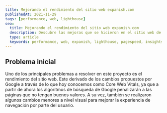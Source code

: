 ```yaml
---
title: Mejorando el rendimiento del sitio web expanish.com
publishedAt: 2021-11-29
tags: [performance, web, lighthouse]
seo:
  title: Mejorando el rendimiento del sitio web expanish.com
  description: Descubre las mejoras que se hicieron en el sitio web de Expanish para mejorar su rendimiento y velocidad
  type: article
  keywords: performance, web, expanish, lighthouse, pagespeed, insights
---
```


## Problema inicial
Uno de los principales problemas a resolver en este proyecto es el rendimiento del sitio web. Este derivado de los cambios propuestos por Google a través de lo que hoy conocemos como Core Web Vitals, ya que a partir de ahora los algoritmos de búsqueda de Google penalizarán a las páginas que no tengan buenos valores. A su vez, también se realizaron algunos cambios menores a nivel visual para mejorar la experiencia de navegación por parte del usuario.
